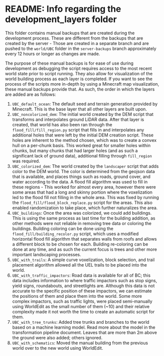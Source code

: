 # README: Info regarding the development_layers folder

This folder contains manual backups that are created during the development process. These are different from the backups that are created by the server - Those are created in a separate branch and are pushed to the `world/UBC` folder in the `server-backups` branch approximately every 12 hours or longer as changes are made.

The purpose of these manual backups is for ease of use during development as debugging the script requires access to the most recent world state prior to script running. They also allow for visualization of the world building process as each layer is completed. If you want to see the process of the scripts more in-depth by using a Minecraft map visualization, these manual backups provide that. As such, the order in which the layers are added are as follows:

1. `UBC_default_ocean`: The default seed and terrain generation provided by Minecraft. This is the base layer that all other layers are built upon.
2. `UBC_noncolorized_dem`: The initial world created by the DEM script that transforms and interpolates ground LiDAR data. After that layer is created, that world has also been ran through the `flood_fill/fill_region.py` script that fills in and interpolates any additional holes that were left by the initial DEM creation script. These holes are inherent to the method chosen, which was to create a convex hull on a per-chunk basis. This worked great for smaller holes within chunks, but many chunks that had larger holes (and as such a significant lack of ground data), additional filling through `fill_region` was required. 
3. `UBC_colorized_dem`: The world created by the `landscaper` script that adds color to the DEM world. The color is determined from the geojson data that is available, and places things such as roads, ground cover, and water according to the data. A flood fill algorithm was used to fill in these regions - This worked for almost every area, however there were some areas that had a long and skinny portion where the voxelization led to the flood fill not filling in the whole area. This was fixed by running the `flood_fill/flood_block_replace.py` script for the areas. This also enabled randomization to take place, which further naturalizes the area. 
4. `UBC_buildings`: Once the area was colorized, we could add buildings. This is using the same process as last time for the building addition, as other methods were not reliable in removing tree data or coloring the buildings. Building coloring can be done using the `flood_fill/building_recolor.py` script, which uses a modified horizontal flood fill algorithm that separates walls from roofs and allows a different block to be chosen for each. Building re-coloring can be done at any time, and as such the current focus is trees and other more important landscaping processes. 
5. `UBC_with_trails`: A simple curve voxelization, block selection, and trail placement algorithm allowed all the UEL trails to be placed into the world. 
6. `UBC_with_traffic_impactors`: Road data is available for all of BC; this data includes information to where traffic impactors such as stop signs, yield signs, roundabouts, and streetlights are. Although this data is not accurate to the specific position of these impactors, we can estimate the positions of them and place them into the world. Some more complex impactors, such as traffic lights, were placed semi-manually using WorldEdit as the small number of them (~10) and their relative complexity made it not worth the time to create an automatic script for them.
7. `UBC_with_tree_trunks`: Added tree trunks and branches to the world based on a machine learning model. Read more about the model in the transformation pipeline document. Leaves that are more than 2m above the ground were also added; others ignored.
8. `UBC_with_schematics`: Moved the manual building from the previous world over to the new world using WorldEdit. 
